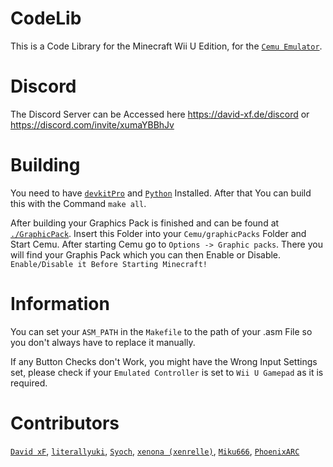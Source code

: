 # CodeLib
This is a Code Library for the Minecraft Wii U Edition, for the [`Cemu Emulator`](https://github.com/cemu-project/Cemu).

# Discord
The Discord Server can be Accessed here https://david-xf.de/discord or https://discord.com/invite/xumaYBBhJv

# Building
You need to have [`devkitPro`](https://devkitpro.org/wiki/Getting_Started) and [`Python`](https://www.python.org/) Installed. After that You can build this with the Command `make all`.

After building your Graphics Pack is finished and can be found at [`./GraphicPack`](https://github.com/David-xF/CodeLib/tree/main/GraphicPack). Insert this Folder into your `Cemu/graphicPacks` Folder and Start Cemu. After starting Cemu go to `Options -> Graphic packs`.
There you will find your Graphis Pack which you can then Enable or Disable. `Enable/Disable it Before Starting Minecraft!`

# Information
You can set your `ASM_PATH` in the `Makefile` to the path of your .asm File so you don't always have to replace it manually.

If any Button Checks don't Work, you might have the Wrong Input Settings set, please check if your `Emulated Controller` is set to `Wii U Gamepad` as it is required.

# Contributors
[`David xF`](https://github.com/David-xF), [`literallyuki`](https://github.com/literallyuki), [`Syoch`](https://github.com/Syoch), [`xenona (xenrelle)`](https://github.com/xenrelle), [`Miku666`](https://github.com/NessieHax), [`PhoenixARC`](https://github.com/PhoenixARC)